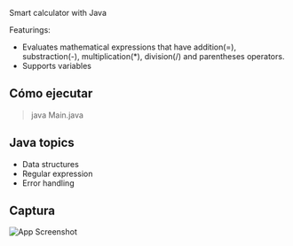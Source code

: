 Smart calculator with Java

Featurings:
- Evaluates mathematical expressions that have addition(=), substraction(-), multiplication(*), division(/) and parentheses operators.
- Supports variables


## Cómo ejecutar

> java Main.java
## Java topics
- Data structures
- Regular expression
- Error handling
## Captura

![App Screenshot](https://i.ibb.co/H7hD1My/Captura-de-pantalla-de-2024-10-11-22-34-34.png)

